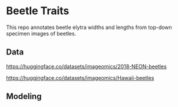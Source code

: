 # Beetle Traits

This repo annotates beetle elytra widths and lengths from top-down specimen images of beetles.

## Data

https://huggingface.co/datasets/imageomics/2018-NEON-beetles

https://huggingface.co/datasets/imageomics/Hawaii-beetles

## Modeling

## 
